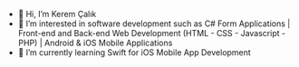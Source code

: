 - 👋 Hi, I’m Kerem Çalık
- 👀 I’m interested in software development such as C# Form Applications | Front-end and Back-end Web Development (HTML - CSS - Javascript - PHP) | Android & iOS Mobile Applications
- 🌱 I’m currently learning Swift for iOS Mobile App Development
